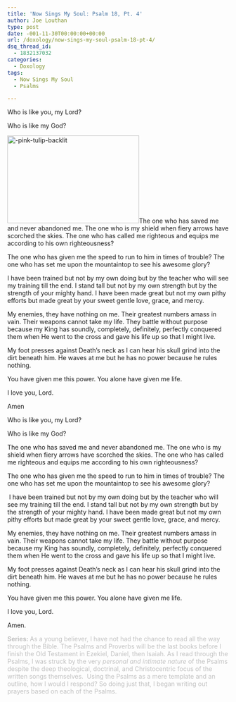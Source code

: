 ```yaml
---
title: 'Now Sings My Soul: Psalm 18, Pt. 4'
author: Joe Louthan
type: post
date: -001-11-30T00:00:00+00:00
url: /doxology/now-sings-my-soul-psalm-18-pt-4/
dsq_thread_id:
  - 1832137032
categories:
  - Doxology
tags:
  - Now Sings My Soul
  - Psalms

---
```

Who is like you, my Lord?

Who is like my God?

<img class="alignright size-thumbnail wp-image-2160" alt="-pink-tulip-backlit" src="https://i0.wp.com/theologic.us/wp-content/uploads/2013/08/pink-tulip-backlit.png?resize=300%2C199" width="300" height="199" srcset="https://i0.wp.com/theologic.us/wp-content/uploads/2013/08/pink-tulip-backlit.png?resize=300%2C199 300w, https://i0.wp.com/theologic.us/wp-content/uploads/2013/08/pink-tulip-backlit.png?w=400 400w" sizes="(max-width: 300px) 100vw, 300px" data-recalc-dims="1" />The one who has saved me and never abandoned me. The one who is my shield when fiery arrows have scorched the skies. The one who has called me righteous and equips me according to his own righteousness?

The one who has given me the speed to run to him in times of trouble? The one who has set me upon the mountaintop to see his awesome glory?

I have been trained but not by my own doing but by the teacher who will see my training till the end. I stand tall but not by my own strength but by the strength of your mighty hand. I have been made great but not my own pithy efforts but made great by your sweet gentle love, grace, and mercy.

My enemies, they have nothing on me. Their greatest numbers amass in vain. Their weapons cannot take my life. They battle without purpose because my King has soundly, completely, definitely, perfectly conquered them when He went to the cross and gave his life up so that I might live.

My foot presses against Death’s neck as I can hear his skull grind into the dirt beneath him. He waves at me but he has no power because he rules nothing.

You have given me this power. You alone have given me life.

I love you, Lord.

Amen

<p class="MsoNormal">
  Who is like you, my Lord?
</p>

<p class="MsoNormal">
  Who is like my God?
</p>

<p class="MsoNormal">
  The one who has saved me and never abandoned me. The one who is my shield when fiery arrows have scorched the skies. The one who has called me righteous and equips me according to his own righteousness?
</p>

<p class="MsoNormal">
  The one who has given me the speed to run to him in times of trouble? The one who has set me upon the mountaintop to see his awesome glory?
</p>

<p class="MsoNormal">
   I have been trained but not by my own doing but by the teacher who will see my training till the end. I stand tall but not by my own strength but by the strength of your mighty hand. I have been made great but not my own pithy efforts but made great by your sweet gentle love, grace, and mercy.
</p>

<p class="MsoNormal">
  My enemies, they have nothing on me. Their greatest numbers amass in vain. Their weapons cannot take my life. They battle without purpose because my King has soundly, completely, definitely, perfectly conquered them when He went to the cross and gave his life up so that I might live.
</p>

<p class="MsoNormal">
  My foot presses against Death’s neck as I can hear his skull grind into the dirt beneath him. He waves at me but he has no power because he rules nothing.
</p>

<p class="MsoNormal">
  You have given me this power. You alone have given me life.
</p>

<p class="MsoNormal">
  I love you, Lord.
</p>

<p class="MsoNormal">
  Amen.
</p>

<span style="color: #c0c0c0;"><strong>Series: </strong>As a young believer, I have not had the chance to read all the way through the Bible. The Psalms and Proverbs will be the last books before I finish the Old Testament in Ezekiel, Daniel, then Isaiah. As I read through the Psalms, I was struck by the very <em>personal and intimate nature</em> of the Psalms despite the deep theological, doctrinal, and Christocentric focus of the written songs themselves.  Using the Psalms as a mere template and an outline, how I would I respond? So doing just that, I began writing out prayers based on each of the Psalms.</span>